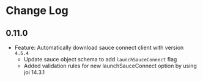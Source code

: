 # Change Log

## 0.11.0

- Feature: Automatically download sauce connect client with version `4.5.4`
  - Update sauce object schema to add `launchSauceConnect` flag
  - Added validation rules for new launchSauceConnect option by using joi 14.3.1
